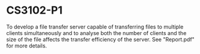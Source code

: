 # CS3102-P1
To develop a file transfer server capable of transferring files to multiple clients simultaneously and to analyse both the number of clients and the size of the file affects the transfer efficiency of the server. See "Report.pdf" for more details.
